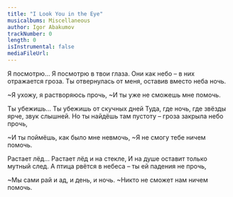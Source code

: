 ```yaml
---
title: "I Look You in the Eye"
musicalbums: Miscellaneous
author: Igor Abakumov
trackNumber: 0
length: 0
isInstrumental: false
mediaFileUrl: 
---
```


Я посмотрю... Я посмотрю в твои глаза.
Они как небо – в них отражается гроза.
Ты отвернулась от меня, оставив вместо неба ночь.

~Я ухожу, я растворяюсь прочь,
~И ты уже не сможешь мне помочь.

Ты убежишь... Ты убежишь от скучных дней
Туда, где ночь, где звёзды ярче, звук слышней.
Но ты найдёшь там пустоту – гроза закрыла небо прочь,

~И ты поймёшь, как было мне невмочь,
~Я не смогу тебе ничем помочь.

Растает лёд... Растает лёд и на стекле,
И на душе оставит только мутный след.
А птица рвётся в небеса – ты ей падения не прочь,

~Мы сами рай и ад, и день, и ночь.
~Никто не сможет нам ничем помочь.

